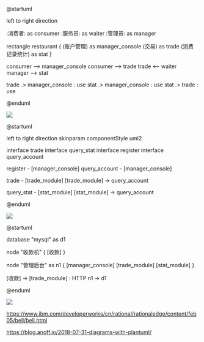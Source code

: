 @startuml

left to right direction

:消费者: as consumer
:服务员: as waiter
:管理员: as manager

rectangle restaurant {
    (账户管理) as manager_console
    (交易) as trade
    (消费记录统计) as stat
}

consumer --> manager_console
consumer --> trade 
trade <--  waiter
manager --> stat

trade .> manager_console : use
stat .> manager_console : use
stat .> trade : use

@enduml

![](http://www.plantuml.com/plantuml/png/XO_FIiGm4CRlynHpr4DzW2AoRoB3Tgo5D8LaWWSHl2YB82WYx46GWdWi7XP5nRUnVnx3fabXOG_c4lZDz_qoMLWX8wvK08fF1AL2K-IdWbbXU2b5fG7IxdqrR3w7owiKoUAoqjQLR4R-TDlUrEtzUk9dL8YdVLFtTzSpBKbJFcBmEjAvOZHiXPmXBNWEE9wzOVFQhJv2SN-hTUpVgXI7rE_NIxT-cEPYA8iqBjUyjJ-F_VVpqDHJmWe9N03CssAI7ErejuV1YH2kmoJ1-KUnvKD16pC7Eq9CqLa67_f_6YI1mO9rvahr1m00)



@startuml

left to right direction
skinparam componentStyle uml2

interface trade 
interface query_stat
interface register 
interface query_account

register - [manager_console]
query_account - [manager_console]

trade - [trade_module]
[trade_module] -> query_account

query_stat - [stat_module]
[stat_module] -> query_account

@enduml

![](http://www.plantuml.com/plantuml/png/ROyzRiKW3CTtdy8NU4iFKBqxTAogo08dHGKxDMR8xHlIWUGfBF3_-0aRdjN9l9KCcMT7LxIqV3l6P1mygK3zIRAIKS6WPLLXyG_VCkCElG4aSRQP0gCRHSQJyTlOjgawEG3kPoJ6IwhEXiC_4HI2Dlc7HlM1duM45hOfg5JD_DKBL-Qs1STaFJeUKz7Okd-L-7X__NyiqE5-3tQeE_J94bl9Vm00)

@startuml

database "mysql" as d1

node "收款机" {
    [收款]
}

node "管理后台" as n1 {
    [manager_console]
    [trade_module]
    [stat_module]
}

[收款] ->  [trade_module] : HTTP
n1 -> d1


@enduml

![](http://www.plantuml.com/plantuml/png/SoWkIImgAStDuKf9B4bCIYnELL3AhImkp55II2nMI37auihBJm6AFPkoxTcQVS_cx59IgEPI089eY4WiLorCoVDr2vzFQ7iweUzf_mQmxZn3cDhSnBp4zDIY-EJylEBydDHOY6X9KM9AQdnkVaefN0ZecXAe2DXac2qAkdRe6XIi53n2GWAuyWo1ac2NSZcavgK0lG80)

https://www.ibm.com/developerworks/cn/rational/rationaledge/content/feb05/bell/bell.html

https://blog.anoff.io/2018-07-31-diagrams-with-plantuml/
